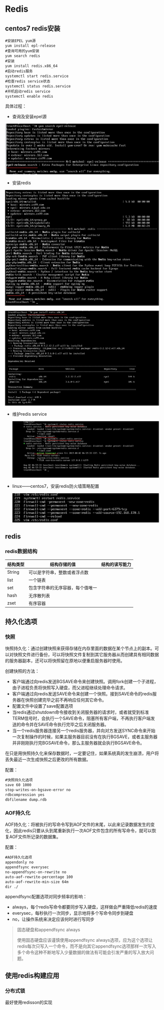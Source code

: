 # Redis

## centos7 redis安装

```shell
#安装EPEL yum源
yum install epl-release
#查询可用的yum安装
yum search redis
#安装
yum install redis.x86_64
#启动redis服务
systemctl start redis.service
#检查redis service状态
systemctl status redis.service
#开机启动redis service
systemctl enable redis
```

具体过程：

* 查询及安装epel源

![1564699637223](assets/1564699637223.png)



* 安装redis

![1564700247937](assets/1564700247937.png)



![1564700302047](assets/1564700302047.png)

* 维护redis service

  ![1564700431640](assets/1564700431640.png)

* linux——centos7，安装redis防火墙策略配置

  ![1564977838940](assets/1564977838940.png)

## redis

### redis数据结构

| 结构类型 | 结构存储的值                     | 结构的读写能力 |
| -------- | -------------------------------- | -------------- |
| String   | 可以是字符串，整数或者浮点数     |                |
| list     | 一个链表                         |                |
| set      | 包含字符串的无序容器，每个值唯一 |                |
| hash     | 无序散列表                       |                |
| zset     | 有序容器                         |                |

## 持久化选项

### 快照

快照持久化：通过创建快照来获得存储在内存里面的数据在某个节点上的副本。可以对快照文件进行备份，可以将快照文件复制到其它服务器从而创建具有相同数据的服务器副本，还可以将快照留在原地以便重启服务器时使用。

创建快照的方法：

* 客户端通过向redis发送BGSAVE命令来创建快照。调用fork创建一个子进程，由子进程负责将快照写入硬盘，而父进程继续处理命令请求。
* 客户端通过向redis发送SAVE命令来创建一个快照。接到SAVE命令的redis服务器在快照创建完毕之前不再响应任何其它命令。
* 配置文件中设置了save配置选项
* 当redis通过shutdown命令接收到关闭服务器的请求时，或者就受到标准TERM信号时，会执行一个SAVE命令，阻塞所有客户端，不再执行客户端发送的命令并在SAVE命令执行完毕之后关闭服务器。
* 当一个redis服务器连接另一个redis服务器，并向对方发送SYNC命令来开始一次复制操作的时候，如果主服务器目前没有在执行BGSAVE，或者主服务器并非刚刚执行完BGSAVE命令，那么主服务器就会执行BGSAVE命令。

在只是用快照持久化来保存数据时，一定要记住，如果系统真的发生崩溃，用户将丢失最近一次生成快照之后更改的所有数据。

配置：

```text
#快照持久化选项
save 60 1000
stop-writes-on-bgsave-error no
rdbcompression yes
dbfilename dump.rdb
```

### AOF持久化

AOF持久化：将被执行的写命令写到AOF文件的末尾，以此来记录数据发生的变化，因此redis只要从头到尾重新执行一次AOF文件包含的所有写命令，就可以恢复AOF文件所记录的数据集。

配置：

```
#AOF持久化选项
appendonly no
appendfsync everysec
no-appendfsync-on-rewrite no
auto-aof-rewrite-percentage 100
auto-aof-rewrite-min-size 64m
dir ./
```

appendfsync配置选项对同步频率的影响：

* always，每个redis写命令都要同步写入硬盘，这样做会严重降低redis的速度
* everysec，每秒执行一次同步，显示地将多个写命令同步到硬盘
* no，让操作系统来决定应该何时进行写同步

> 固态硬盘和appendfsync always
>
> 使用固态硬盘应该谨慎使用appendfsync always选项，应为这个选项让redis每次只写入一个命令，而不是向其它appendfsync选项那样一次写入多个命令这种不断地写入少量数据的做法有可能会引发严重的写入放大问题。

## 使用redis构建应用

### 分布式锁

最好使用redisson的实现